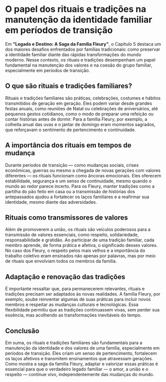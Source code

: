 # O papel dos rituais e tradições na manutenção da identidade familiar em períodos de transição

Em **"Legado e Destino: A Saga da Família Fleury"**, o Capítulo 5 destaca um dos maiores desafios enfrentados por famílias tradicionais: como preservar a identidade familiar diante das rápidas transformações do mundo moderno. Nesse contexto, os rituais e tradições desempenham um papel fundamental na manutenção dos valores e na coesão do grupo familiar, especialmente em períodos de transição.

## O que são rituais e tradições familiares?

Rituais e tradições familiares são práticas, celebrações, costumes e hábitos transmitidos de geração em geração. Eles podem variar desde grandes festas anuais, como reuniões de Natal ou celebrações de aniversários, até pequenos gestos cotidianos, como o modo de preparar uma refeição ou contar histórias antes de dormir. Para a família Fleury, por exemplo, a colheita anual das uvas e o jantar de domingo eram momentos sagrados, que reforçavam o sentimento de pertencimento e continuidade.

## A importância dos rituais em tempos de mudança

Durante períodos de transição — como mudanças sociais, crises econômicas, guerras ou mesmo a chegada de novas gerações com valores diferentes — os rituais funcionam como âncoras emocionais. Eles oferecem estabilidade, segurança e um senso de continuidade, mesmo quando o mundo ao redor parece incerto. Para os Fleury, manter tradições como a partilha do pão feito em casa ou a transmissão de histórias dos antepassados ajudou a fortalecer os laços familiares e a reafirmar sua identidade, mesmo diante das adversidades.

## Rituais como transmissores de valores

Além de promoverem a união, os rituais são veículos poderosos para a transmissão de valores essenciais, como respeito, solidariedade, responsabilidade e gratidão. Ao participar de uma tradição familiar, cada membro aprende, de forma prática e afetiva, o significado desses valores. No caso dos Fleury, o respeito pelos mais velhos e a importância do trabalho coletivo eram ensinados não apenas por palavras, mas por meio de rituais que envolviam todos os membros da família.

## Adaptação e renovação das tradições

É importante ressaltar que, para permanecerem relevantes, rituais e tradições precisam ser adaptados às novas realidades. A família Fleury, por exemplo, soube reinventar algumas de suas práticas para incluir novos membros e respeitar as mudanças culturais e tecnológicas. Essa flexibilidade permitiu que as tradições continuassem vivas, sem perder sua essência, mas acolhendo as transformações inevitáveis do tempo.

## Conclusão

Em suma, os rituais e tradições familiares são fundamentais para a manutenção da identidade e dos valores de uma família, especialmente em períodos de transição. Eles criam um senso de pertencimento, fortalecem os laços afetivos e transmitem ensinamentos que atravessam gerações. Como mostra a saga da família Fleury, adaptar e valorizar essas práticas é essencial para que o verdadeiro legado familiar — o amor, a união e o respeito — continue vivo, independentemente das mudanças do mundo.